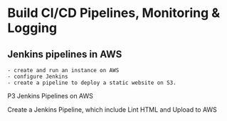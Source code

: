 
# Build CI/CD Pipelines, Monitoring & Logging

## Jenkins pipelines in AWS

```
- create and run an instance on AWS
- configure Jenkins
- create a pipeline to deploy a static website on S3.
```

P3 Jenkins Pipelines on AWS

Create a Jenkins Pipeline, which include Lint HTML and Upload to AWS